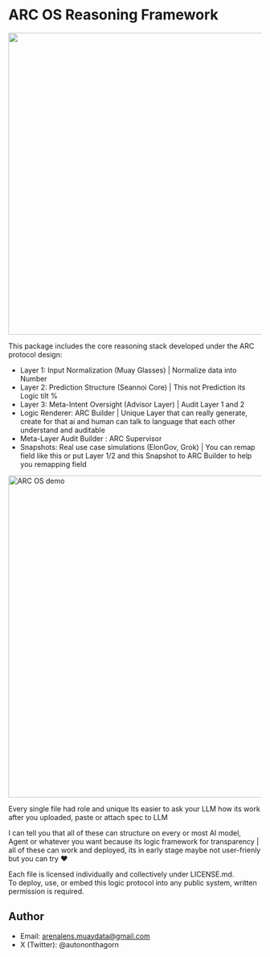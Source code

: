 # ARC OS Reasoning Framework

[<img src="assets/ARC%20OS%20-%201-Pager%20Overview.png" width="600">](assets/ARC%20OS%20-%201-Pager%20Overview.png)

This package includes the core reasoning stack developed under the ARC protocol design:  
- Layer 1: Input Normalization (Muay Glasses) | Normalize data into Number
- Layer 2: Prediction Structure (Seannoi Core)  | This not Prediction its Logic tilt %
- Layer 3: Meta-Intent Oversight (Advisor Layer) | Audit Layer 1 and 2
- Logic Renderer: ARC Builder | Unique Layer that can really generate, create for that ai and human can talk to language that each other understand and auditable
- Meta-Layer Audit Builder : ARC Supervisor
- Snapshots: Real use case simulations (ElonGov, Grok) | You can remap field like this or put Layer 1/2 and this Snapshot to ARC Builder to help you remapping field

<a href="https://youtu.be/KM0s-emHB88" target="_blank">
  <img src="https://img.youtube.com/vi/KM0s-emHB88/hqdefault.jpg" width="640" alt="ARC OS demo"/>
</a>

Every single file had role and unique Its easier to ask your LLM how its work after you uploaded, paste or attach spec to LLM

I can tell you that all of these can structure on every or most AI model, Agent or whatever you want because its logic framework for transparency | all of these can work and deployed, its in early stage maybe not user-frienly but you can try ❤️

Each file is licensed individually and collectively under LICENSE.md.  
To deploy, use, or embed this logic protocol into any public system, written permission is required.

## Author
- Email: arenalens.muaydata@gmail.com  
- X (Twitter): @autononthagorn  
